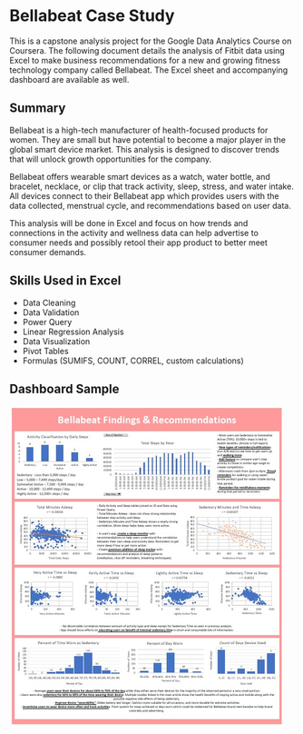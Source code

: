 # Bellabeat Case Study

This is a capstone analysis project for the Google Data Analytics Course on Coursera. The following document details the analysis of Fitbit data using Excel to make business recommendations for a new and growing fitness technology company called Bellabeat. The Excel sheet and accompanying dashboard are available as well.

## Summary

Bellabeat is a high-tech manufacturer of health-focused products for women. They are small but have potential to become a major player in the global smart device market. This analysis is designed to discover trends that will unlock growth opportunities for the company.

Bellabeat offers wearable smart devices as a watch, water bottle, and bracelet, necklace, or clip that track activity, sleep, stress, and water intake. All devices connect to their Bellabeat app which provides users with the data collected, menstrual cycle, and recommendations based on user data.

This analysis will be done in Excel and focus on how trends and connections in the activity and wellness data can help advertise to consumer needs and possibly retool their app product to better meet consumer demands.

## Skills Used in Excel
- Data Cleaning
- Data Validation
- Power Query
- Linear Regression Analysis
- Data Visualization
- Pivot Tables
- Formulas (SUMIFS, COUNT, CORREL, custom calculations)

## Dashboard Sample
<img src="Images/DashImageBB.jpg">

